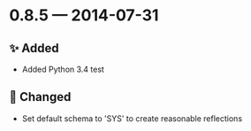 # 0.8.5 — 2014-07-31

## ✨ Added

- Added Python 3.4 test

## 🔧 Changed

- Set default schema to 'SYS' to create reasonable reflections

